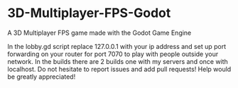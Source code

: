 # 3D-Multiplayer-FPS-Godot
A 3D Multiplayer FPS game made with the Godot Game Engine

In the lobby.gd script replace 127.0.0.1 with your ip address and set up port forwarding on your router for port 7070 to play with people outside your network. In the builds there are 2 builds one with my servers and once with localhost. Do not hesitate to report issues and add pull requests! Help would be greatly appreciated!
